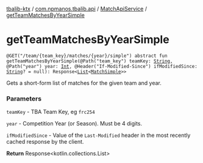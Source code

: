 [tbalib-ktx](../../index.md) / [com.npmanos.tbalib.api](../index.md) / [MatchApiService](index.md) / [getTeamMatchesByYearSimple](./get-team-matches-by-year-simple.md)

# getTeamMatchesByYearSimple

`@GET("/team/{team_key}/matches/{year}/simple") abstract fun getTeamMatchesByYearSimple(@Path("team_key") teamKey: `[`String`](https://kotlinlang.org/api/latest/jvm/stdlib/kotlin/-string/index.html)`, @Path("year") year: `[`Int`](https://kotlinlang.org/api/latest/jvm/stdlib/kotlin/-int/index.html)`, @Header("If-Modified-Since") ifModifiedSince: `[`String`](https://kotlinlang.org/api/latest/jvm/stdlib/kotlin/-string/index.html)`? = null): Response<`[`List`](https://kotlinlang.org/api/latest/jvm/stdlib/kotlin.collections/-list/index.html)`<`[`MatchSimple`](../../com.npmanos.tbalib.model/-match-simple/index.md)`>>`

Gets a short-form list of matches for the given team and year.

### Parameters

`teamKey` - TBA Team Key, eg `frc254`

`year` - Competition Year (or Season). Must be 4 digits.

`ifModifiedSince` - Value of the `Last-Modified` header in the most recently cached response by the client.

**Return**
Response&lt;kotlin.collections.List&gt;

